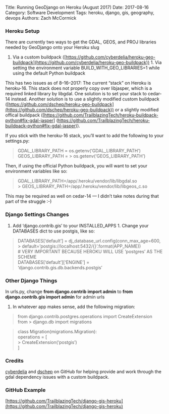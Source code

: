 Title: Running GeoDjango on Heroku (August 2017)
Date: 2017-08-16
Category: Software Development
Tags: heroku, django, gis, geography, devops
Authors: Zach McCormick

### Heroku Setup

There are currently two ways to get the GDAL, GEOS, and PROJ libraries needed by GeoDjango onto your Heroku slug

1.  Via a custom buildpack
([https://github.com/cyberdelia/heroku-geo-buildpack](https://github.com/cyberdelia/heroku-geo-buildpack)) 1.
Via setting the environment variable BUILD_WITH_GEO_LIBRARIES=1 while using the default Python buildpack

This has two issues as of 8–16–2017: The current “stack” on Heroku is heroku-16.  This stack
does not properly copy over libjasper, which is a required linked library by libgdal. One solution is
to set your stack to cedar-14 instead.  Another solution is to use a slightly modified custom buildpack
([https://github.com/dschep/heroku-geo-buildpack](https://github.com/dschep/heroku-geo-buildpack))
or a slightly modified offical buildpack
([https://github.com/TrailblazingTech/heroku-buildpack-python#fix-gdal-jasper]
(https://github.com/TrailblazingTech/heroku-buildpack-python#fix-gdal-jasper)).

If you stick with the heroku-16 stack, you’ll want to add the following to your settings.py:

> GDAL_LIBRARY_PATH = os.getenv(‘GDAL_LIBRARY_PATH’)<br> GEOS_LIBRARY_PATH = > os.getenv(‘GEOS_LIBRARY_PATH’)

Then, if using the official Python buildpack, you will want to set your environment variables like so:

> GDAL_LIBRARY_PATH=/app/.heroku/vendor/lib/libgdal.so<br> > GEOS_LIBRARY_PATH=/app/.heroku/vendor/lib/libgeos_c.so

This may be required as well on cedar-14 — I didn’t take notes during that part of the struggle :-)

### Django Settings Changes

1.  Add ‘django.contrib.gis’ to your INSTALLED_APPS 1.  Change your DATABASES dict to use postgis, like so:

> DATABASES[‘default’] = dj_database_url.config(conn_max_age=600,<br> >
default=’postgis://localhost:5432/{}’.format(APP_NAME))<br>  # VERY IMPORTANT BECAUSE HEROKU WILL USE
‘postgres’ AS THE SCHEME<br> DATABASES[‘default’][‘ENGINE’] = ‘django.contrib.gis.db.backends.postgis’

### Other Django Things

In urls.py, change **from django.contrib import admin** to **from django.contrib.gis import admin** for admin urls

1.  In whatever app makes sense, add the following migration:

> from django.contrib.postgres.operations import CreateExtension<br> from > django.db import migrations

> class Migration(migrations.Migration):<br>  operations = [<br> > CreateExtension(‘postgis’)<br>  ]

### Credits

[cyberdelia](https://twitter.com/cyberdelia) and [dschep](https://twitter.com/dschep) on GitHub for helping provide
and work through the gdal dependency issues with a custom buildpack.

### GitHub Example

[https://github.com/TrailblazingTech/django-gis-heroku](https://github.com/TrailblazingTech/django-gis-heroku)

